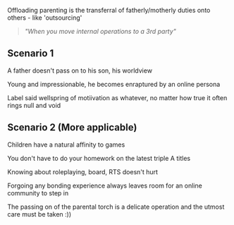 Offloading parenting is the transferral of fatherly/motherly duties onto others - like 'outsourcing'

> _"When you move internal operations to a 3rd party"_

## Scenario 1

A father doesn't pass on to his son, his worldview

Young and impressionable, he becomes enraptured by an online persona

Label said wellspring of motiivation as whatever, no matter how true it often rings null and void

## Scenario 2 (More applicable)

Children have a  natural affinity to games

You don't have to do your homework on the latest triple A titles

Knowing about roleplaying, board, RTS doesn't hurt

Forgoing any bonding experience always leaves room for an online community to step in










The passing on of the parental torch is a delicate operation and the utmost care must be taken :))





